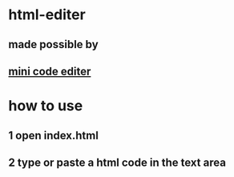 # html-editer

made possible by
--
[mini code editer](https://github.com/xem/miniCodeEditor)
--
# how to use
1 open index.html
--
2 type or paste a html code in the text area 
--
